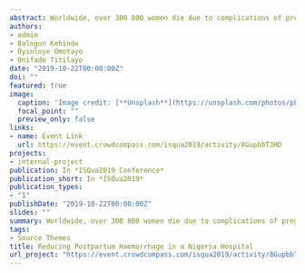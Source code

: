 ```yaml
---
abstract: Worldwide, over 300 000 women die due to complications of pregnancy and childbirth with most of the deaths occurring in sub-Saharan Africa and India. Postpartum haemorrhage (PPH) accounts for majority of these deaths. For every woman who dies of pregnancy-related causes, 20 to 30 others experience acute or chronic morbidity. PPH is largely due to poor uterine contraction in the third phase of labour, as well as bleeding from peri-partum injuries (episiotomy and perineal tear). Despite the rich evidence of the benefits of appropriate management in reducing PPH, many women do not receive this management due to poor adherence to standards. Review of data over a 16-month period from a medium 41-bed private hospital located in the centre of Ilorin, the capital of Kwara State which has approximately 700 childbirths annually with ~600 of them having vaginal births, showed that incidence rate for PPH was 8.5%. This is above the average standard in literature (0.9% - 6%). A team set to reduce by half the incidence of primary postpartum haemorrhage rate in the facility within 12 months.  The Model for Improvement (MFI) was used for this project. A multi-disciplinary team consisting of doctors, nurses, and management staff used QI tools including Flow Charts, Cause and Effect Diagrams and Pareto charts to identify the root causes and prioritize interventions. Interventions were implemented in 3 cycles of Plan-Do-Study-Act (PDSA). The primary outcome measurement was the monthly PPH rate in the facility. Secondary outcome measurements included rate of episiotomy and perineal tear. Results were monitored over a period of 12 months and the outcomes plotted on a run chart.  Following interventions, the monthly incidence of PPH decreased steadily decreased from an average of 8.5% to 4.1%. The episiotomy rate also decreased from 17.1% to 8.5%.
authors:
- admin
- Balogun Kehinde
- Oyinloye Omotayo
- Onifade Titilayo
date: "2019-10-22T00:00:00Z"
doi: ""
featured: true
image:
  caption: 'Image credit: [**Unsplash**](https://unsplash.com/photos/pLCdAaMFLTE)'
  focal_point: ""
  preview_only: false
links:
- name: Event Link
  url: https://event.crowdcompass.com/isqua2019/activity/8GupbbT3HD
projects:
- internal-project
publication: In *ISQua2019 Conference*
publication_short: In *ISQua2019*
publication_types:
- "1"
publishDate: "2019-10-22T00:00:00Z"
slides: ""
summary: Worldwide, over 300 000 women die due to complications of pregnancy and childbirth with postpartum haemorrhage accounts for majority of these deaths.
tags:
- Source Themes
title: Reducing Postpartum Haemorrhage in a Nigeria Hospital
url_project: "https://event.crowdcompass.com/isqua2019/activity/8GupbbT3HD"
---
```



